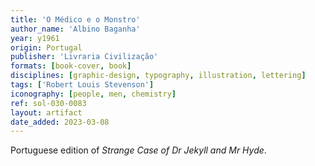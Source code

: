 ```yaml
---
title: 'O Médico e o Monstro'
author_name: 'Albino Baganha'
year: y1961
origin: Portugal
publisher: 'Livraria Civilização'
formats: [book-cover, book]
disciplines: [graphic-design, typography, illustration, lettering]
tags: ['Robert Louis Stevenson']
iconography: [people, men, chemistry]
ref: sol-030-0083
layout: artifact
date_added: 2023-03-08
---
```

Portuguese edition of *Strange Case of Dr Jekyll and Mr Hyde*.
